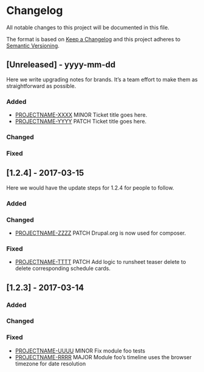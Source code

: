 Changelog
=========

All notable changes to this project will be documented in this file.

The format is based on [Keep a Changelog](http://keepachangelog.com/) and this project adheres to [Semantic Versioning](http://semver.org/).

\[Unreleased\] - yyyy-mm-dd
---------------------------

Here we write upgrading notes for brands. It’s a team effort to make them as straightforward as possible.

### Added

-   [PROJECTNAME-XXXX](http://tickets.projectname.com/browse/PROJECTNAME-XXXX) MINOR Ticket title goes here.
-   [PROJECTNAME-YYYY](http://tickets.projectname.com/browse/PROJECTNAME-YYYY) PATCH Ticket title goes here.

### Changed

### Fixed

\[1.2.4\] - 2017-03-15
----------------------

Here we would have the update steps for 1.2.4 for people to follow.

### Added

### Changed

-   [PROJECTNAME-ZZZZ](http://tickets.projectname.com/browse/PROJECTNAME-ZZZZ) PATCH Drupal.org is now used for composer.

### Fixed

-   [PROJECTNAME-TTTT](http://tickets.projectname.com/browse/PROJECTNAME-TTTT) PATCH Add logic to runsheet teaser delete to delete corresponding schedule cards.

\[1.2.3\] - 2017-03-14
----------------------

### Added

### Changed

### Fixed

-   [PROJECTNAME-UUUU](http://tickets.projectname.com/browse/PROJECTNAME-UUUU) MINOR Fix module foo tests
-   [PROJECTNAME-RRRR](http://tickets.projectname.com/browse/PROJECTNAME-RRRR) MAJOR Module foo’s timeline uses the browser timezone for date resolution
